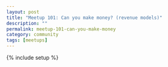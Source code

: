 ```yaml
---
layout: post
title: "Meetup 101: Can you make money? (revenue models)"
description: ""
permalink: meetup-101-can-you-make-money
category: community
tags: [meetups]
---
```

{% include setup %}
